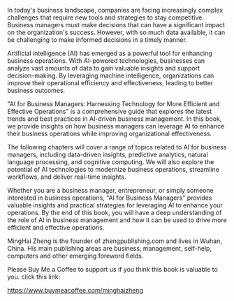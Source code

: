 
In today's business landscape, companies are facing increasingly complex challenges that require new tools and strategies to stay competitive. Business managers must make decisions that can have a significant impact on the organization's success. However, with so much data available, it can be challenging to make informed decisions in a timely manner.

Artificial intelligence (AI) has emerged as a powerful tool for enhancing business operations. With AI-powered technologies, businesses can analyze vast amounts of data to gain valuable insights and support decision-making. By leveraging machine intelligence, organizations can improve their operational efficiency and effectiveness, leading to better business outcomes.

"AI for Business Managers: Harnessing Technology for More Efficient and Effective Operations" is a comprehensive guide that explores the latest trends and best practices in AI-driven business management. In this book, we provide insights on how business managers can leverage AI to enhance their business operations while improving organizational effectiveness.

The following chapters will cover a range of topics related to AI for business managers, including data-driven insights, predictive analytics, natural language processing, and cognitive computing. We will also explore the potential of AI technologies to modernize business operations, streamline workflows, and deliver real-time insights.

Whether you are a business manager, entrepreneur, or simply someone interested in business operations, "AI for Business Managers" provides valuable insights and practical strategies for leveraging AI to enhance your operations. By the end of this book, you will have a deep understanding of the role of AI in business management and how it can be used to drive more efficient and effective operations.

MingHai Zheng is the founder of zhengpublishing.com and lives in Wuhan, China. His main publishing areas are business, management, self-help, computers and other emerging foreword fields.

Please Buy Me a Coffee to support us if you think this book is valuable to you. click this link:

https://www.buymeacoffee.com/minghaizheng
